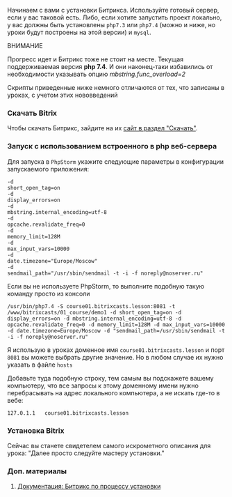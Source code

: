 Начинаем с вами с установки Битрикса. Используйте готовый сервер, если у вас таковой есть. Либо, если хотите запустить проект локально, у вас должны быть установлены `php7.3` или `php7.4` (можно и ниже, но уроки будут построены на этой версии) и `mysql`.

<div class="message is-danger">
    <div class="message-body">
        <p class="has-text-weight-bold">ВНИМАНИЕ</p>
        <p>Прогресс идет и Битрикс тоже не стоит на месте. Текущая поддерживаемая версия <b>php 7.4</b>. И они наконец-таки избавились от необходимости указывать опцию <i>mbstring.func_overload=2</i></p>
        <p>Скрипты приведенные ниже немного отличаются от тех, что записаны в уроках, с учетом этих нововведений</p>
    </div>
</div>

### Скачать Bitrix
Чтобы скачать Битрикс, зайдите на их [сайт в раздел "Скачать"](https://www.1c-bitrix.ru/download/cms.php).

### Запуск с использованием встроенного в php веб-сервера

Для запуска в `PhpStorm` укажите следующие параметры в конфигурации запускаемого приложения:

```text
-d
short_open_tag=on
-d
display_errors=on
-d
mbstring.internal_encoding=utf-8
-d
opcache.revalidate_freq=0
-d
memory_limit=128M
-d
max_input_vars=10000
-d
date.timezone="Europe/Moscow"
-d
sendmail_path="/usr/sbin/sendmail -t -i -f noreply@noserver.ru"
```

Если вы не используете PhpStorm, то выполните подобную такую команду просто из консоли

```shell script
/usr/bin/php7.4 -S course01.bitrixcasts.lesson:8081 -t /www/bitrixcasts/01_course/demo1 -d short_open_tag=on -d display_errors=on -d mbstring.internal_encoding=utf-8 -d opcache.revalidate_freq=0 -d memory_limit=128M -d max_input_vars=10000 -d date.timezone=Europe/Moscow -d "sendmail_path=/usr/sbin/sendmail -t -i -f noreply@noserver.ru"
```

Я использую в уроках доменное имя `course01.bitrixcasts.lesson` и порт `8081` вы можете выбрать другие значение.  Но в любом случае их нужно указать в файле `hosts`

Добавьте туда подобную строку, тем самым вы подскажете вашему компьютеру, что все запросы к этому доменному имени нужно перебрасывать на адрес локального компьютера, а не искать где-то в вебе:

```text
127.0.1.1   course01.bitrixcasts.lesson
```

### Установка Bitrix
Сейчас вы станете свидетелем самого искрометного описания для урока: "Далее просто следуйте мастеру установки."

### Доп. материалы
1. [Документация: Битрикс по процессу установки](https://dev.1c-bitrix.ru/learning/course/index.php?COURSE_ID=32&CHAPTER_ID=04862&LESSON_PATH=3903.4862)


